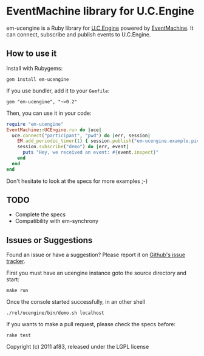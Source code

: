 EventMachine library for U.C.Engine
===================================

em-ucengine is a Ruby library for [U.C.Engine](http://ucengine.org/) powered
by [EventMachine](https://github.com/eventmachine/eventmachine). It can
connect, subscribe and publish events to U.C.Engine.


How to use it
-------------

Install with Rubygems:

    gem install em-ucengine

If you use bundler, add it to your `Gemfile`:

    gem "em-ucengine", "~>0.2"

Then, you can use it in your code:

```ruby
require "em-ucengine"
EventMachine::UCEngine.run do |uce|
  uce.connect("participant", "pwd") do |err, session|
    EM.add_periodic_timer(1) { session.publish("em-ucengine.example.ping", "demo") }
    session.subscribe("demo") do |err, event|
      puts "Hey, we received an event: #{event.inspect}"
    end
  end
end
```

Don't hesitate to look at the specs for more examples ;-)


TODO
----

* Complete the specs
* Compatibility with em-synchrony

Issues or Suggestions
---------------------

Found an issue or have a suggestion? Please report it on
[Github's issue tracker](http://github.com/af83/ucengine.em/issues).

First you must have an ucengine instance goto the source directory and start:

    make run

Once the console started successfully, in an other shell

    ./rel/ucengine/bin/demo.sh localhost

If you wants to make a pull request, please check the specs before:

    rake test


Copyright (c) 2011 af83, released under the LGPL license
